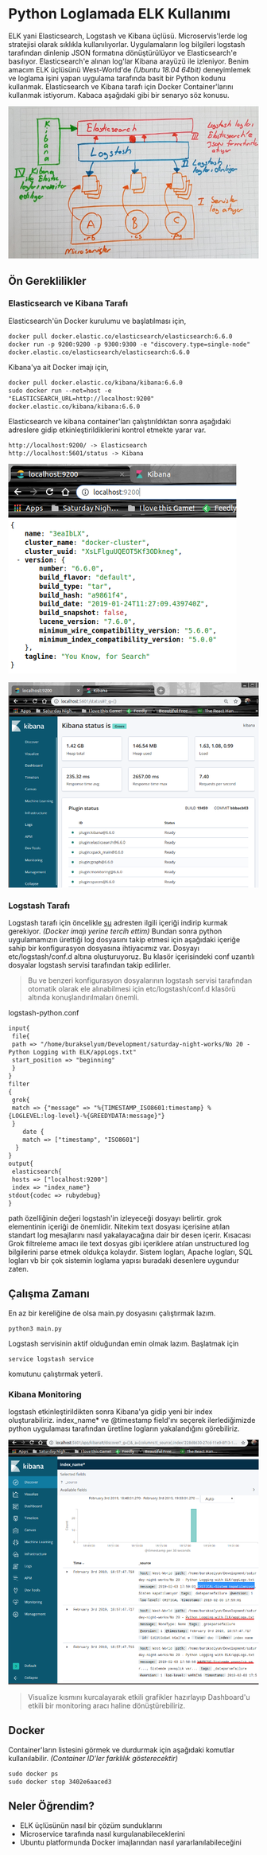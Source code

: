 # Python Loglamada ELK Kullanımı

ELK yani Elasticsearch, Logstash ve Kibana üçlüsü. Microservis'lerde log stratejisi olarak sıklıkla kullanılıyorlar. Uygulamaların log bilgileri logstash tarafından dinlenip JSON formatına dönüştürülüyor ve Elasticsearch'e basılıyor. Elasticsearch'e alınan log'lar Kibana arayüzü ile izleniyor. Benim amacım ELK üçlüsünü West-World'de _(Ubuntu 18.04 64bit)_ deneyimlemek ve loglama işini yapan uygulama tarafında basit bir Python kodunu kullanmak. Elasticsearch ve Kibana tarafı için Docker Container'larını kullanmak istiyorum. Kabaca aşağıdaki gibi bir senaryo söz konusu.

![Cover_1.jpg](Cover_1.jpg)

## Ön Gereklilikler

### Elasticsearch ve Kibana Tarafı

Elasticsearch'ün Docker kurulumu ve başlatılması için,

```
docker pull docker.elastic.co/elasticsearch/elasticsearch:6.6.0
docker run -p 9200:9200 -p 9300:9300 -e "discovery.type=single-node" docker.elastic.co/elasticsearch/elasticsearch:6.6.0
```

Kibana'ya ait Docker imajı için,

```
docker pull docker.elastic.co/kibana/kibana:6.6.0
sudo docker run --net=host -e "ELASTICSEARCH_URL=http://localhost:9200" docker.elastic.co/kibana/kibana:6.6.0
```

Elasticsearch ve kibana container'ları çalıştırıldıktan sonra aşağıdaki adreslere gidip etkinleştirildiklerini kontrol etmekte yarar var.

```
http://localhost:9200/ -> Elasticsearch
http://localhost:5601/status -> Kibana
```

![Cover_2.png](Cover_2.png)

![Cover_3.png](Cover_3.png)

### Logstash Tarafı

Logstash tarafı için öncelikle [şu](https://www.elastic.co/downloads/logstash) adresten ilgili içeriği indirip kurmak gerekiyor. _(Docker imajı yerine tercih ettim)_ Bundan sonra python uygulamamızın ürettiği log dosyasını takip etmesi için aşağıdaki içeriğe sahip bir konfigurasyon dosyasına ihtiyacımız var. Dosyayı etc/logstash/conf.d altına oluşturuyoruz. Bu klasör içerisindeki conf uzantılı dosyalar logstash servisi tarafından takip edilirler.

>Bu ve benzeri konfigurasyon dosyalarının logstash servisi tarafından otomatik olarak ele alınabilmesi için etc/logstash/conf.d klasörü altında konuşlandırılmaları önemli.

logstash-python.conf

```
input{
 file{
 path => "/home/burakselyum/Development/saturday-night-works/No 20 - Python Logging with ELK/appLogs.txt"
 start_position => "beginning"
 }
}
filter
{
 grok{
 match => {"message" => "%{TIMESTAMP_ISO8601:timestamp} %{LOGLEVEL:log-level}-%{GREEDYDATA:message}"}
 }
    date {
    match => ["timestamp", "ISO8601"]
  }
}
output{
 elasticsearch{
 hosts => ["localhost:9200"]
 index => "index_name"}
stdout{codec => rubydebug}
}
```

path özelliğinin değeri logstash'in izleyeceği dosyayı belirtir. grok elementinin içeriği de önemlidir. Nitekim text dosyası içerisine atılan standart log mesajlarını nasıl yakalayacağına dair bir desen içerir. Kısacası Grok filtreleme amacı ile text dosyas gibi içeriklere atılan unstructured log bilgilerini parse etmek oldukça kolaydır. Sistem logları, Apache logları, SQL logları vb bir çok sistemin loglama yapısı buradaki desenlere uygundur zaten.

## Çalışma Zamanı

En az bir kereliğine de olsa main.py dosyasını çalıştırmak lazım.

```
python3 main.py
```

Logstash servisinin aktif olduğundan emin olmak lazım. Başlatmak için

```
service logstash service
```

komutunu çalıştırmak yeterli.

### Kibana Monitoring

logstash etkinleştirildikten sonra Kibana'ya gidip yeni bir index oluşturabiliriz. index_name* ve @timestamp field'ını seçerek ilerlediğimizde python uygulaması tarafından üretline logların yakalandığını görebiliriz.

![Cover_4.png](Cover_4.png)

>Visualize kısmını kurcalayarak etkili grafikler hazırlayıp Dashboard'u etkili bir monitoring aracı haline dönüştürebiliriz.

## Docker

Container'ların listesini görmek ve durdurmak için aşağıdaki komutlar kullanılabilir. _(Container ID'ler farklılık gösterecektir)_

```
sudo docker ps
sudo docker stop 3402e6aaced3
```

## Neler Öğrendim?

- ELK üçlüsünün nasıl bir çözüm sunduklarını
- Microservice tarafında nasıl kurgulanabileceklerini
- Ubuntu platformunda Docker imajlarından nasıl yararlanılabileceğini